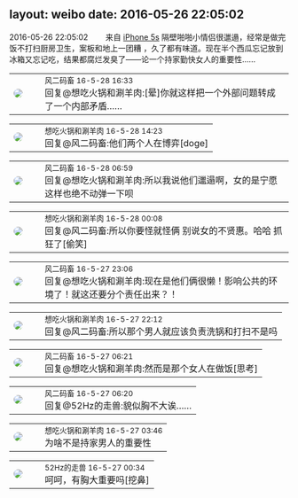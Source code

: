 layout: weibo
date: 2016-05-26 22:05:02
---
<meta name="referrer" content="no-referrer" />

2016-05-26 22:05:02  &nbsp;&nbsp;&nbsp;&nbsp;&nbsp;&nbsp; 来自 <a href="sinaweibo://customweibosource" rel="nofollow">iPhone 5s</a>
隔壁啪啪小情侣很邋遢，经常是做完饭不打扫厨房卫生，案板和地上一团糟 ，久了都有味道。现在半个西瓜忘记放到冰箱又忘记吃，结果都腐烂发臭了——论一个持家勤快女人的重要性…… ​​​

<table style="width: 100%;">
  <tr>
    <td style="width: 40px;"><img style="border-radius:50%" src="https://tva3.sinaimg.cn/crop.0.0.639.639.50/6d2a6003jw8f3idy69w2gj20hs0hrt9g.jpg?KID=imgbed,tva&Expires=1624463458&ssig=rAvt7SO5dQ"></td>
    <td colspan="2"><small>风二码畜 16-5-28 16:33</small><br/>回复@想吃火锅和涮羊肉:[晕]你就这样把一个外部问题转成了一个内部矛盾……</td>
  </tr>
</table>

<table style="width: 100%;">
  <tr>
    <td style="width: 40px;"><img style="border-radius:50%" src="https://tva1.sinaimg.cn/crop.0.1.751.751.50/71c5c7f8jw8f5hblff0u4j20kv0ky3zn.jpg?KID=imgbed,tva&Expires=1624463458&ssig=dO%2BI5iQ%2F30"></td>
    <td colspan="2"><small>想吃火锅和涮羊肉 16-5-28 14:23</small><br/>回复@风二码畜:他们两个人在博弈[doge]</td>
  </tr>
</table>

<table style="width: 100%;">
  <tr>
    <td style="width: 40px;"><img style="border-radius:50%" src="https://tva3.sinaimg.cn/crop.0.0.639.639.50/6d2a6003jw8f3idy69w2gj20hs0hrt9g.jpg?KID=imgbed,tva&Expires=1624463458&ssig=rAvt7SO5dQ"></td>
    <td colspan="2"><small>风二码畜 16-5-28 06:59</small><br/>回复@想吃火锅和涮羊肉:所以我说他们邋遢啊，女的是宁愿这样也绝不动弹一下呗</td>
  </tr>
</table>

<table style="width: 100%;">
  <tr>
    <td style="width: 40px;"><img style="border-radius:50%" src="https://tva1.sinaimg.cn/crop.0.1.751.751.50/71c5c7f8jw8f5hblff0u4j20kv0ky3zn.jpg?KID=imgbed,tva&Expires=1624463458&ssig=dO%2BI5iQ%2F30"></td>
    <td colspan="2"><small>想吃火锅和涮羊肉 16-5-28 00:08</small><br/>回复@风二码畜:所以你要怪就怪俩 别说女的不贤惠。哈哈 抓狂了[偷笑]</td>
  </tr>
</table>

<table style="width: 100%;">
  <tr>
    <td style="width: 40px;"><img style="border-radius:50%" src="https://tva3.sinaimg.cn/crop.0.0.639.639.50/6d2a6003jw8f3idy69w2gj20hs0hrt9g.jpg?KID=imgbed,tva&Expires=1624463458&ssig=rAvt7SO5dQ"></td>
    <td colspan="2"><small>风二码畜 16-5-27 23:06</small><br/>回复@想吃火锅和涮羊肉:现在是他们俩很懒！影响公共的环境了！就这还要分个责任出来？！</td>
  </tr>
</table>

<table style="width: 100%;">
  <tr>
    <td style="width: 40px;"><img style="border-radius:50%" src="https://tva1.sinaimg.cn/crop.0.1.751.751.50/71c5c7f8jw8f5hblff0u4j20kv0ky3zn.jpg?KID=imgbed,tva&Expires=1624463458&ssig=dO%2BI5iQ%2F30"></td>
    <td colspan="2"><small>想吃火锅和涮羊肉 16-5-27 22:12</small><br/>回复@风二码畜:所以那个男人就应该负责洗锅和打扫不是吗</td>
  </tr>
</table>

<table style="width: 100%;">
  <tr>
    <td style="width: 40px;"><img style="border-radius:50%" src="https://tva3.sinaimg.cn/crop.0.0.639.639.50/6d2a6003jw8f3idy69w2gj20hs0hrt9g.jpg?KID=imgbed,tva&Expires=1624463458&ssig=rAvt7SO5dQ"></td>
    <td colspan="2"><small>风二码畜 16-5-27 06:21</small><br/>回复@想吃火锅和涮羊肉:然而是那个女人在做饭[思考]</td>
  </tr>
</table>

<table style="width: 100%;">
  <tr>
    <td style="width: 40px;"><img style="border-radius:50%" src="https://tva3.sinaimg.cn/crop.0.0.639.639.50/6d2a6003jw8f3idy69w2gj20hs0hrt9g.jpg?KID=imgbed,tva&Expires=1624463458&ssig=rAvt7SO5dQ"></td>
    <td colspan="2"><small>风二码畜 16-5-27 06:20</small><br/>回复@52Hz的走兽:貌似胸不大诶……</td>
  </tr>
</table>

<table style="width: 100%;">
  <tr>
    <td style="width: 40px;"><img style="border-radius:50%" src="https://tva1.sinaimg.cn/crop.0.1.751.751.50/71c5c7f8jw8f5hblff0u4j20kv0ky3zn.jpg?KID=imgbed,tva&Expires=1624463458&ssig=dO%2BI5iQ%2F30"></td>
    <td colspan="2"><small>想吃火锅和涮羊肉 16-5-27 03:46</small><br/>为啥不是持家男人的重要性</td>
  </tr>
</table>

<table style="width: 100%;">
  <tr>
    <td style="width: 40px;"><img style="border-radius:50%" src="https://tva4.sinaimg.cn/crop.0.0.180.180.50/8beaf773jw1e8qgp5bmzyj2050050aa8.jpg?KID=imgbed,tva&Expires=1624463458&ssig=xzhZH%2FOGmL"></td>
    <td colspan="2"><small>52Hz的走兽 16-5-27 00:34</small><br/>呵呵，有胸大重要吗[挖鼻]</td>
  </tr>
</table>
